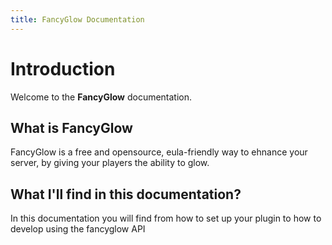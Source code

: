 ```yaml
---
title: FancyGlow Documentation
---
```


# Introduction
Welcome to the **FancyGlow** documentation.


## What is FancyGlow
FancyGlow is a free and opensource, eula-friendly way to ehnance your server, by giving your players the ability to glow.

## What I'll find in this documentation?
In this documentation you will find from how to set up your plugin to how to develop using the fancyglow API

